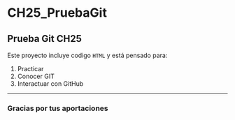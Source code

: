 # CH25_PruebaGit
## Prueba Git CH25

Este proyecto incluye codigo `HTML` y está pensado para:
1. Practicar
2. Conocer GIT
3. Interactuar con GitHub

---

### Gracias por tus aportaciones

